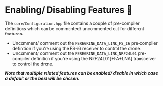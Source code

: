 # Enabling/ Disabling Features 🔧

The `core/Configuration.hpp` file contains a couple of pre-compiler definitions which can be commented/ uncommented out for different features.

- Uncomment/ comment out the `PEREGRINE_DATA_LINK_FS_I6` pre-compiler definition if you're using the FS-i6 receiver to control the drone.
- Uncomment/ comment out the `PEREGRINE_DATA_LINK_NRF24L01` pre-compiler definition if you're using the NRF24L01[+PA+LNA] transceiver to control the drone.

***Note that multiple related features can be enabled/ disable in which case a default or the best will be chosen.***
